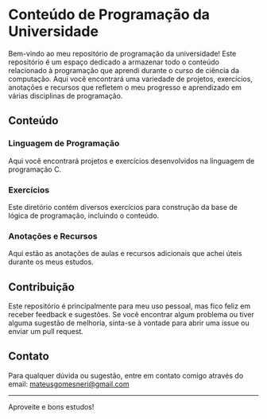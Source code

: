 # Conteúdo de Programação da Universidade

Bem-vindo ao meu repositório de programação da universidade! Este repositório é um espaço dedicado a armazenar todo o conteúdo relacionado à programação que aprendi durante o curso de ciência da computação. Aqui você encontrará uma variedade de projetos, exercícios, anotações e recursos que refletem o meu progresso e aprendizado em várias disciplinas de programação.

## Conteúdo

### Linguagem de Programação
Aqui você encontrará projetos e exercícios desenvolvidos na linguagem de programação C.

### Exercícios
Este diretório contém diversos exercícios para construção da base de lógica de programação, incluindo o conteúdo.

### Anotações e Recursos
Aqui estão as anotações de aulas e recursos adicionais que achei úteis durante os meus estudos.

## Contribuição
Este repositório é principalmente para meu uso pessoal, mas fico feliz em receber feedback e sugestões. Se você encontrar algum problema ou tiver alguma sugestão de melhoria, sinta-se à vontade para abrir uma issue ou enviar um pull request.

## Contato
Para qualquer dúvida ou sugestão, entre em contato comigo através do email: [mateusgomesneri@gmail.com](mailto:mateusgomesneri@gmail.com)

---

Aproveite e bons estudos!

